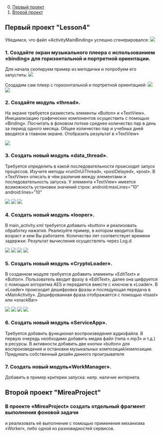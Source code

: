 
0. [Первый проект]()
1. [Второй проект]()
## Первый проект "Lesson4"

Убедимся, что файл «ActivityMainBinding» успешно сгенерировался:
![](scr/1.jpg)

### 1. Создайте экран музыкального плеера с использованием «binding» для горизонтальной и портретной ориентации.
Для начала скопируем пример из методички и попробуем его запустить:
![](scr/2.jpg)

Создадим сам плеер с горизонтальной и портретной ориентацией:
![](scr/3.jpg)
![](scr/4.jpg)

### 2. Создайте модуль «thread». 
На экране требуется разместить элементы «Button» и «TextView». Инициализацию графических компонентов осуществить с помощью «Binding».
Посчитать в фоновом потоке среднее количество пар в день за период одного месяца. Общее количество пар и учебных дней вводятся в главном экране.
Отобразить результат в «TextView»

![](scr/3.jpg)

### 3. Создать новый модуль «data_thread».
Требуется определить в какой последовательности происходит запуск процессов. Изучите методы «runOnUiThread», «postDelayed», «post». В «TextViwe» описать в чём различия между элементами и последовательность запуска.
У элемента «TextView» имеется возможность установки значений строк:
android:maxLines="10"
android:lines="10"

![](scr/4.jpg)
![](scr/5.jpg)
![](scr/6.jpg)

### 4. Создать новый модуль «looper».
В main_activity.xml требуется добавить «button» и реализовать обработку нажатия. Реализуйте пример, в котором вводится Ваш возраст и кем Вы работаете. Количество лет соответствует времени задержки. Результат вычисления осуществлять через Log.d.

![](scr/7.jpg)
![](scr/8.jpg)
![](scr/9.jpg)
![](scr/10.jpg)

### 5. Создать новый модуль «CryptoLoader».
В созданном модуле требуется добавить элементы «EditText» и «Button». Пользователь вводит фразу в «EditText», далее она шифруется с помощью алгоритма AES и передается вместе с ключом в «Loader». В «Loader» происходит дешифровка фразы и последующая передача в «MainActivity». Дешифрованная фраза отображается с помощью «toast» или «snackBar»

![](scr/11.jpg)
![](scr/12.jpg)
![](scr/13.jpg)
![](scr/14.jpg)

### 6. Создать новый модуль «ServiceApp».

Требуется добавить функционал воспроизведения аудиофайла. В первую очередь необходимо добавить медиа файл (типа «.mp3» и т.д.) в ресурсы. В активности добавить две кнопки «button» для воспроизведения и остановки музыкальных композиций/композиции. Придумать собственный дизайн данного проигрывателя


### 7. Создать новый модуль«WorkManager».
Добавить в пример критерии запуска: напр. наличие интернета.


## Второй проект "MireaProject"
### В проекте «MireaProject» создать отдельный фрагмент выполнения фоновой задачи 
и реализовать её выполнение с помощью применения механизма «Worker», либо одной из разновидностей сервисов. 

